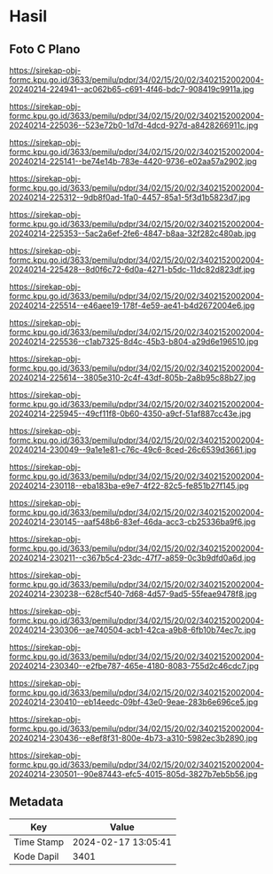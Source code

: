 # Hasil

## Foto C Plano

https://sirekap-obj-formc.kpu.go.id/3633/pemilu/pdpr/34/02/15/20/02/3402152002004-20240214-224941--ac062b65-c691-4f46-bdc7-908419c9911a.jpg

https://sirekap-obj-formc.kpu.go.id/3633/pemilu/pdpr/34/02/15/20/02/3402152002004-20240214-225036--523e72b0-1d7d-4dcd-927d-a8428266911c.jpg

https://sirekap-obj-formc.kpu.go.id/3633/pemilu/pdpr/34/02/15/20/02/3402152002004-20240214-225141--be74e14b-783e-4420-9736-e02aa57a2902.jpg

https://sirekap-obj-formc.kpu.go.id/3633/pemilu/pdpr/34/02/15/20/02/3402152002004-20240214-225312--9db8f0ad-1fa0-4457-85a1-5f3d1b5823d7.jpg

https://sirekap-obj-formc.kpu.go.id/3633/pemilu/pdpr/34/02/15/20/02/3402152002004-20240214-225353--5ac2a6ef-2fe6-4847-b8aa-32f282c480ab.jpg

https://sirekap-obj-formc.kpu.go.id/3633/pemilu/pdpr/34/02/15/20/02/3402152002004-20240214-225428--8d0f6c72-6d0a-4271-b5dc-11dc82d823df.jpg

https://sirekap-obj-formc.kpu.go.id/3633/pemilu/pdpr/34/02/15/20/02/3402152002004-20240214-225514--e46aee19-178f-4e59-ae41-b4d2672004e6.jpg

https://sirekap-obj-formc.kpu.go.id/3633/pemilu/pdpr/34/02/15/20/02/3402152002004-20240214-225536--c1ab7325-8d4c-45b3-b804-a29d6e196510.jpg

https://sirekap-obj-formc.kpu.go.id/3633/pemilu/pdpr/34/02/15/20/02/3402152002004-20240214-225614--3805e310-2c4f-43df-805b-2a8b95c88b27.jpg

https://sirekap-obj-formc.kpu.go.id/3633/pemilu/pdpr/34/02/15/20/02/3402152002004-20240214-225945--49cf11f8-0b60-4350-a9cf-51af887cc43e.jpg

https://sirekap-obj-formc.kpu.go.id/3633/pemilu/pdpr/34/02/15/20/02/3402152002004-20240214-230049--9a1e1e81-c76c-49c6-8ced-26c6539d3661.jpg

https://sirekap-obj-formc.kpu.go.id/3633/pemilu/pdpr/34/02/15/20/02/3402152002004-20240214-230118--eba183ba-e9e7-4f22-82c5-fe851b27f145.jpg

https://sirekap-obj-formc.kpu.go.id/3633/pemilu/pdpr/34/02/15/20/02/3402152002004-20240214-230145--aaf548b6-83ef-46da-acc3-cb25336ba9f6.jpg

https://sirekap-obj-formc.kpu.go.id/3633/pemilu/pdpr/34/02/15/20/02/3402152002004-20240214-230211--c367b5c4-23dc-47f7-a859-0c3b9dfd0a6d.jpg

https://sirekap-obj-formc.kpu.go.id/3633/pemilu/pdpr/34/02/15/20/02/3402152002004-20240214-230238--628cf540-7d68-4d57-9ad5-55feae9478f8.jpg

https://sirekap-obj-formc.kpu.go.id/3633/pemilu/pdpr/34/02/15/20/02/3402152002004-20240214-230306--ae740504-acb1-42ca-a9b8-6fb10b74ec7c.jpg

https://sirekap-obj-formc.kpu.go.id/3633/pemilu/pdpr/34/02/15/20/02/3402152002004-20240214-230340--e2fbe787-465e-4180-8083-755d2c46cdc7.jpg

https://sirekap-obj-formc.kpu.go.id/3633/pemilu/pdpr/34/02/15/20/02/3402152002004-20240214-230410--eb14eedc-09bf-43e0-9eae-283b6e696ce5.jpg

https://sirekap-obj-formc.kpu.go.id/3633/pemilu/pdpr/34/02/15/20/02/3402152002004-20240214-230436--e8ef8f31-800e-4b73-a310-5982ec3b2890.jpg

https://sirekap-obj-formc.kpu.go.id/3633/pemilu/pdpr/34/02/15/20/02/3402152002004-20240214-230501--90e87443-efc5-4015-805d-3827b7eb5b56.jpg


## Metadata

| Key        | Value               |
| ---------- | ------------------- |
| Time Stamp | 2024-02-17 13:05:41 |
| Kode Dapil | 3401                |



